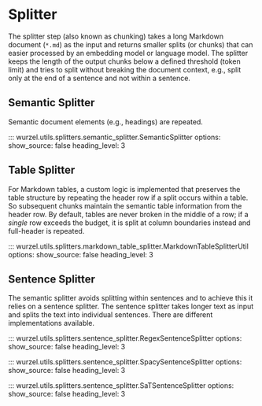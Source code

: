 # Splitter

The splitter step (also known as chunking) takes a long Markdown document (`*.md`) as the input and returns smaller splits (or chunks) that can easier processed by an embedding model or language model.
The splitter keeps the length of the output chunks below a defined threshold (token limit) and tries to split without breaking the document context, e.g., split only at the end of a sentence and not within a sentence.

## Semantic Splitter

Semantic document elements (e.g., headings) are repeated.

::: wurzel.utils.splitters.semantic_splitter.SemanticSplitter
    options:
      show_source: false
      heading_level: 3

## Table Splitter

For Markdown tables, a custom logic is implemented that preserves the table structure by repeating the header row if a split occurs within a table. So subsequent chunks maintain the semantic table information from the header row.
By default, tables are never broken in the middle of a row; if a *single* row exceeds the budget, it is split at column boundaries instead and full-header is repeated.

::: wurzel.utils.splitters.markdown_table_splitter.MarkdownTableSplitterUtil
    options:
      show_source: false
      heading_level: 3

## Sentence Splitter

The semantic splitter avoids splitting within sentences and to achieve this it relies on a sentence splitter. The sentence splitter takes longer text as input and splits the text into individual sentences. There are different implementations available.

::: wurzel.utils.splitters.sentence_splitter.RegexSentenceSplitter
    options:
      show_source: false
      heading_level: 3

::: wurzel.utils.splitters.sentence_splitter.SpacySentenceSplitter
    options:
      show_source: false
      heading_level: 3

::: wurzel.utils.splitters.sentence_splitter.SaTSentenceSplitter
    options:
      show_source: false
      heading_level: 3
